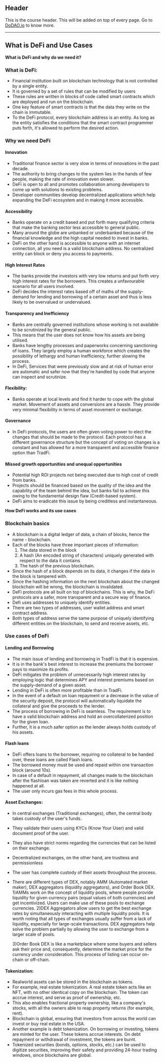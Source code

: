 ## Header
This is the course header. This will be added on top of every page. Go to [DoDAO.io](https://www.dodao.io) to know more.

 ---
 
 ## What is DeFi and Use Cases
 
 **What is DeFi and why do we need it?**        
### What is DeFi:
 * Financial institution built on blockchain technology that is not controlled by a single entity. 
 * It is governed by a set of rules that can be modified by users
 * These rules are written in blocks of code called smart contracts which are deployed and run on the blockchain.  
 * One key feature of smart contracts is that the data they write on the chain is immutable.
 * To the DeFi protocol, every blockchain address is an entity. As long as the entity satisfies the conditions that the smart contract programmer puts forth, it's allowed to perform the desired action.

### Why we need DeFi

#### Innovation
  * Traditional finance sector is very slow in terms of innovations in the past decade.
  * The authority to bring changes to the system lies in the hands of few people, making the rate of innovation even slower.
  * DeFi is open to all and promotes collaboration among developers to come up with solutions to existing problems.
  * Developer communities develop decentralized applications which help expanding the DeFi ecosystem and in making it more accessible.
 
#### Accessibility
  * Banks operate on a credit based and put forth many qualifying criteria that make the banking sector less accessible to general public.
  * Many around the globe are unbanked or underbanked because of the financial knowledge and the high capital needed to invest in banks.
  * DeFi on the other hand is accessible to anyone with an internet connection, all you need is a valid blockchain address. No centralized entity can block or deny you access to payments.

#### High Interest Rates
  * The banks provide the investors with very low returns and put forth very high interest rates for the borrowers. This creates a unfavourable scenario
    for all users involved.
  * DeFi decides the interest rates based off of maths of the supply-demand for lending and borrowing of a certain asset and thus is less likely to be overvalued or undervalued.

#### Transparency and Inefficiency
  * Banks are centrally governed institutions whose working is not available to be scrutinized by the general public.
  * This means that the user does not know how his assets are being utilised. 
  * Banks have lengthy processes and paperworks concerning sanctioning of loans. They largely employ a human workforce which 
    creates the possibility of lethargy and human Inefficiency, further slowing the process.
  * In DeFi, Services that were previously slow and at risk of human error are automatic and safer now that they're handled by code that anyone can inspect and scrutinize.

#### Flexibility:
  * Banks operate at local levels and find it harder to cope with the global market.
    Movement of assets and conversions are a hassle. They provide very minimal flexibility in terms
    of asset movement or exchange.

#### Governance
  * In DeFi protocols, the users are often given voting power to elect the changes that should be made to the protocol. Each protocol 
    has a different governance structure but the concept of voting on changes is a constant and has allowed for a more transparent and accessible finance option than TradFi.

#### Missed growth opportunities and unequal opportunities
  * Potential high ROI projects not being executed due to high cost of credit from banks.
  * Projects should be financed based on the quality of the idea and the capability of the team behind the idea, but banks fail to achieve this owing to the fundamental design flaw (Credit-based system).
  * DeFi aims to eradicate this issue by being creditless and instantaneous. 
 
 **How DeFi works and its use cases**        
### Blockchain basics
 * A blockchain is a digital ledger of data, a chain of blocks, hence the name - blockchain.
 * Each of the blocks have three important pieces of information: 
   1) The data stored in the block
   2) A hash (An encoded string of characters) uniquely generated with respect to the data it contains  
   3) The hash of the previous blockchain.  
 * Since the hash of a block depends on its data, it changes if the data in the block is tampered with. 
 * Since the hashing information on the next blockchain about the changed blockchain will be wrong, the blockchain is invalidated.
 * DeFi protocols are all built on top of blockchains. This is why, the DeFi protocols are a safer, more transparent and a secure way of finance.
 * Defi uses addresses to uniquely identify entities.
 * There are two types of addresses, user wallet address and smart contract address.
 * Both types of address serve the same purpose of uniquely identifying different entities on the blockchain, to send and receive assets, etc.

### Use cases of DeFi
#### Lending and Borrowing
 * The main issue of lending and borrowing in TradFi is that it is expensive.
 * It is in the bank's best interest to increase the premiums the borrower pays to maximize its profits. 
 * DeFi mitigates the problem of unnecessarily high interest rates by employing logic that determines APY and interest premiums based on the supply-demand of a given asset.
 * Lending in DeFi is often more profitable than in TradFi.
 * In the event of a default on loan repayment or a decrease in the value of the security deposit, the protocol will automatically liquidate the collateral and give the proceeds to the lender.
 * The process of borrowing in DeFi is seamless. The requirement is to have a valid blockchain address and hold an overcollaterized position for the given loan.
 * Further, it is a much safer option as the lender always holds custody of his assets.

#### Flash loans
* DeFi offers loans to the borrower, requiring no collateral to be handed over, these loans are called Flash loans.
* The borrowed money must be used and repaid within one transaction block (around 10s).
* In case of a default in repayment, all changes made to the blockchain after the flashloan was taken are reverted and it is like nothing happened at all.
* The user only incurs gas fees in this whole process.

#### Asset Exchanges:
 * In central exchanges (Traditional exchanges), often, the central body takes custody of the user's funds.
 * They validate their users using KYCs (Know Your User) and valid document proof of the user.
 * They also have strict norms regarding the currencies that can be listed on their exchange. 
 * Decentralized exchanges, on the other hand, are trustless and permissionless
 * The user has complete custody of their assets throughout the process.
 * There are different types of DEX, notably AMM (Automated market maker), DEX aggregators (liquidity aggregators), and Order Book DEX.
   1)AMMs work on the concept of liquidity pools, where people provide liquidity for given currency pairs (equal values of both currencies) and get incentivized. Users can make use of these pools to exchange currencies. 
   2)DEX Aggregators allow users to get the best exchange rates by simultaneously interacting with multiple liquidity pools. It is worth noting that all types of exchanges usually suffer from a lack of liquidity, especially for large-scale transactions. 
   DEX aggregators help solve the problem partially by allowing the user to exchange from a larger scale of pools.
   
   3)Order Book DEX is like a marketplace where some buyers and sellers ask their price and, consequently, determine the market price for the currency under consideration. This process of listing can occur on-chain or off-chain. 

#### Tokenization:
 * Realworld assets can be stored in the blockchain as tokens.
 * For example, real estate tokenization. A real estate token acts like an NFT, with no other identical copy on the blockchain. The token can accrue interest, and serve as proof of ownership, etc.
 * This also enables fractional property ownership, like a company's stocks, with all the owners able to reap property returns (for example, rent).
 * Blockchain is global, ensuring that investors from across the world can invest or buy real estate in the USA.
 * Another example is debt tokenization. On borrowing or investing, tokens are minted for the user. These tokens accrue interests. On debt repayment or withdrawal of investment, the tokens are burnt. 
 * Tokenized securities (bonds, options, stocks, etc.) can be used to digitize securities, improving their safety and providing 24-hour trading windows, since blockchains are global.
 
 
